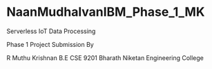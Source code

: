 # NaanMudhalvanIBM_Phase_1_MK

Serverless IoT Data Processing

Phase 1 Project Submission
By

R Muthu Krishnan
B.E CSE
9201 Bharath Niketan Engineering College
